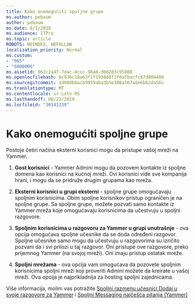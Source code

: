 ```yaml
---
title: Kako onemogućiti spoljne grupe
ms.author: pebaum
author: pebaum
ms.date: 8/1/2018
ms.audience: ITPro
ms.topic: article
ROBOTS: NOINDEX, NOFOLLOW
localization_priority: Normal
ms.custom:
- "965"
- "6000006"
ms.assetid: 962c2a4f-7dac-4ccc-98a8-d0d283c95808
ms.openlocfilehash: 6c936c18a63f1f1938d8f3fdafbacfc87d804408
ms.sourcegitcommit: 1d98db8acb9959aba3b5e308a567ade6b62da56c
ms.translationtype: MT
ms.contentlocale: sr-Latn-RS
ms.lasthandoff: 08/22/2019
ms.locfileid: "36541239"
---
```

# <a name="how-to-disable-external-groups"></a>Kako onemogućiti spoljne grupe

Postoje četiri načina eksterni korisnici mogu da pristupe vašoj mreži na Yammer.
  
1. **Gost korisnici** - Yammer Admini mogu da pozovem kontakte iz spoljne domena kao korisnici na kućnoj mreži. Ovi korisnici vide sve kompanija hrani, i mogu da se pridruže drugim grupama kao mreža.

2. **Eksterni korisnici u grupi eksterni** - spoljne grupe omogućavaju spoljnim korisnicima. Obim spoljne korisnikov pristup ograničen je na spoljne grupe. Sa spoljne grupe, možete pozvati samo kontakte iz Yammer mreža koje omogućavaju korisnicima da učestvuju u spoljni razgovore.

3. **Spoljnim korisnicima u razgovoru za Yammer u grupi unutrašnje** - ova opcija omogućava spoljne učesnike da se doda određeni razgovor. Spoljne učesnike samo mogu da učestvuju u razgovorima su izričito pozvani da i svi prilozi u taj razgovor. Oni pristupe ove razgovore, preko prijemnog Yammer (na svojoj mreži). Oni imaju pristup ostatak mreže.

4. **Spoljni mrežama** - ova opcija vam omogućava da pozovete spoljnim korisnicima spoljni mreži koji proveriti Admini možete da kreirate u vašoj mreži. Ova opcija je najprikladnija za hosting spoljni zajednicama.

Više informacija, molim vas potražite [Spoljni razmenu učesnici Dodaj u svoje razgovore za Yammer](https://support.office.com/article/add-external-messaging-participants-to-your-yammer-conversations-423653bb-86b2-4eac-9d7e-dca121f7c16c?ui=en-US&amp;rs=en-US&amp;ad=US) i [Spoljni Messaging najčešća pitanja (Yammer)](https://support.office.com/article/External-messaging-FAQ-Yammer-35b59d6c-bb1c-4541-bf19-9f67d2f2b199)
  